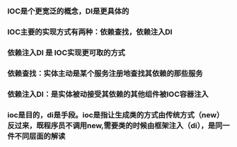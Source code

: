 ### IOC是个更宽泛的概念，DI是更具体的
### IOC主要的实现方式有两种：依赖查找，依赖注入DI
### 依赖注入DI 是 IOC实现更可取的方式

### 依赖查找：实体主动是某个服务注册地查找其依赖的那些服务 
### 依赖注入DI：是实体被动接受其依赖的其他组件被IOC容器注入


### ioc是目的，di是手段。ioc是指让生成类的方式由传统方式（new）反过来，既程序员不调用new,需要类的时候由框架注入（di），是同一件不同层面的解读
